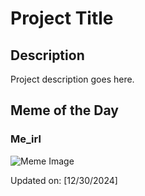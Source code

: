 # Project Title

## Description

Project description goes here.

## Meme of the Day

### Me_irl
![Meme Image](https://i.redd.it/afmrrxn0hv9e1.png)

Updated on: [12/30/2024]